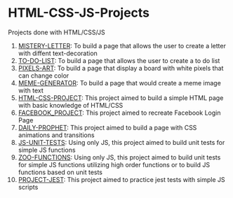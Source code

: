 # HTML-CSS-JS-Projects
Projects done with HTML/CSS/JS
<ol>
  <li><a href='https://github.com/lcdlima/HTML-CSS-JS-Projects/tree/master/MISTERY-LETTER'>MISTERY-LETTER</a>: To build a page that allows the user to create a letter with diffent text-decoration</li>
  <li><a href='https://github.com/lcdlima/HTML-CSS-JS-Projects/tree/master/TO-DO-LIST'>TO-DO-LIST</a>: To build a page that allows the user to create a to do list</li>
  <li><a href='https://github.com/lcdlima/HTML-CSS-JS-Projects/tree/master/PIXELS-ART'>PIXELS-ART</a>: To build a page that display a board with white pixels that can change color</li>
  <li><a href='https://github.com/lcdlima/HTML-CSS-JS-Projects/tree/master/MEME-GENERATOR'>MEME-GENERATOR</a>: To build a page that would create a meme image with text</li>
  <li><a href='https://github.com/lcdlima/HTML-CSS-JS-Projects/tree/master/HTML-CSS-PROJECT'>HTML-CSS-PROJECT</a>: This project aimed to build a simple HTML page with basic knowledge of HTML/CSS</li>
  <li><a href='https://github.com/lcdlima/HTML-CSS-JS-Projects/tree/master/FACEBOOK_PROJECT'>FACEBOOK_PROJECT</a>: This project aimed to recreate Facebook Login Page</li>
  <li><a href='https://github.com/lcdlima/HTML-CSS-JS-Projects/tree/master/DAILY-PROPHET'>DAILY-PROPHET</a>: This project aimed to build a page with CSS animations and transitions</li>
  <li><a href='https://github.com/lcdlima/HTML-CSS-JS-Projects/tree/master/JS-UNIT-TESTS'>JS-UNIT-TESTS</a>: Using only JS, this project aimed to build unit tests for simple JS functions</li>
  <li><a href='https://github.com/lcdlima/HTML-CSS-JS-Projects/tree/master/ZOO-FUNCTIONS'>ZOO-FUNCTIONS</a>: Using only JS, this project aimed to build unit tests for simple JS functions utilizing high order functions or to build JS functions based on unit tests</li>
  <li><a href='https://github.com/lcdlima/HTML-CSS-JS-Projects/tree/master/PROJECT-JEST'>PROJECT-JEST</a>: This project aimed to practice jest tests with simple JS scripts</li>
</ol>
